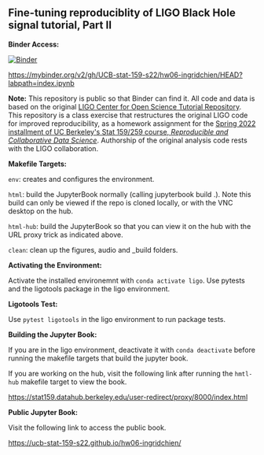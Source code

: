 ## Fine-tuning reproduciblity of LIGO Black Hole signal tutorial, Part II

**Binder Access:**

[![Binder](https://mybinder.org/badge_logo.svg)](https://mybinder.org/v2/gh/UCB-stat-159-s22/hw06-ingridchien/HEAD?labpath=index.ipynb)

https://mybinder.org/v2/gh/UCB-stat-159-s22/hw06-ingridchien/HEAD?labpath=index.ipynb


**Note:** This repository is public so that Binder can find it. All code and data is based on the original [LIGO Center for Open Science Tutorial Repository](https://github.com/losc-tutorial/LOSC_Event_tutorial). This repository is a class exercise that restructures the original LIGO code for improved reproducibility, as a homework assignment for the [Spring 2022 installment of UC Berkeley's Stat 159/259 course, _Reproducible and Collaborative Data Science_](https://ucb-stat-159-s22.github.io). Authorship of the original analysis code rests with the LIGO collaboration.

**Makefile Targets:** 

`env`: creates and configures the environment.

`html`: build the JupyterBook normally (calling jupyterbook build .). Note this build can only be viewed if the repo is cloned locally, or with the VNC desktop on the hub.

`html-hub`: build the JupyterBook so that you can view it on the hub with the URL proxy trick as indicated above.

`clean`: clean up the figures, audio and _build folders.

**Activating the Environment:**

Activate the installed environemnt with `conda activate ligo`. Use pytests and the ligotools package in the ligo environment. 

**Ligotools Test:**

Use `pytest ligotools` in the ligo environment to run package tests. 

**Building the Jupyter Book:**

If you are in the ligo environment, deactivate it with `conda deactivate` before running the makefile targets that build the jupyter book. 

If you are working on the hub, visit the following link after running the `hmtl-hub` makefile target to view the book.

https://stat159.datahub.berkeley.edu/user-redirect/proxy/8000/index.html

**Public Jupyter Book:**

Visit the following link to access the public book.

https://ucb-stat-159-s22.github.io/hw06-ingridchien/

